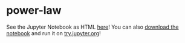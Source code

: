 # power-law

See the Jupyter Notebook as HTML <a href="http://htmlpreview.github.io/?https://github.com/puolival/power-law/blob/master/powerlaw.html">here</a>! You can also <a href="https://github.com/puolival/power-law/blob/master/powerlaw.ipynb">download the notebook</a> and run it on <a href="https://try.jupyter.org/">try.jupyter.org</a>!